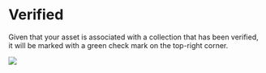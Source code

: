 # Verified

Given that your asset is associated with a collection that has been verified, it will be marked with a green check mark on the top-right corner.

![](../../.gitbook/assets/asset\_verified.png)
